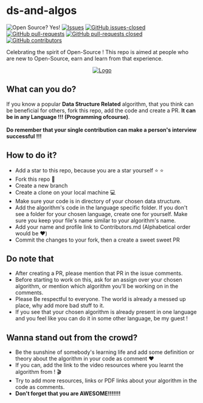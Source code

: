 # ds-and-algos

![Open Source? Yes!](https://badgen.net/badge/Open%20Source%20%3F/Yes%21/blue?icon=github) [![Issues](https://img.shields.io/github/issues/codermukund/data-structures)](https://github.com/codermukund/data-structures/issues) [![GitHub issues-closed](https://img.shields.io/github/issues-closed/codermukund/data-structures)](https://GitHub.com/codermukund/data-structures/issues?q=is%3Aissue+is%3Aclosed) [![GitHub pull-requests](https://img.shields.io/github/issues-pr/codermukund/data-structures)](https://GitHub.com/codermukund/data-structures/pull/) [![GitHub pull-requests closed](https://img.shields.io/github/issues-pr-closed/codermukund/data-structures)](https://GitHub.com/codermukund/data-structures/pull/) [![GitHub contributors](https://img.shields.io/github/contributors/codermukund/data-structures)](https://GitHub.com/codermukund/data-structures/graphs/contributors/)<br>



Celebrating the spirit of Open-Source ! This repo is aimed at people who are new to Open-Source, earn and learn from that experience.

<p align="center">
  <a href="https://hacktoberfest.digitalocean.com/">
    <img src="https://hacktoberfest.digitalocean.com/_nuxt/img/logo-hacktoberfest-full.f42e3b1.svg" alt="Logo">
  </a>
</p>

## What can you do?
If you know a popular **Data Structure Related** algorithm, that you think can be beneficial for others, fork this repo, add the code and create a PR. **It can be in any Language !!! (Programming ofcourse)**.<br><br>
**Do remember that your single contribution can make a person's interview successful !!!**

## How to do it?
- Add a star to this repo, because you are a star yourself :star: :star:
- Fork this repo :fork_and_knife:
- Create a new branch
- Create a clone on your local machine :computer:
- Make sure your code is in directory of your chosen data structure.
- Add the algorithm's code in the language specific folder. If you don't see a folder for your chosen language, create one for yourself. Make sure you keep your file's name similar to your algorithm's name.
- Add your name and profile link to Contributors.md (Alphabetical order would be :heart:)
- Commit the changes to your fork, then a create a sweet sweet PR

## Do note that
- After creating a PR, please mention that PR in the issue comments.
- Before starting to work on this, ask for an assign over your chosen algorithm, or mention which algorithm you'll be working on in the comments.
- Please Be respectful to everyone. The world is already a messed up place, why add more bad stuff to it.
- If you see that your chosen algorithm is already present in one language and you feel like you can do it in some other language, be my guest !

## Wanna stand out from the crowd?
- Be the sunshine of somebody's learning life and add some definition or theory about the algorithm in your code as comment :heart:
- If you can, add the link to the video resources where you learnt the algorithm from ! :clapper:
- Try to add more resources, links or PDF links about your algorithm in the code as comments.
- **Don't forget that you are AWESOME!!!!!!!**
